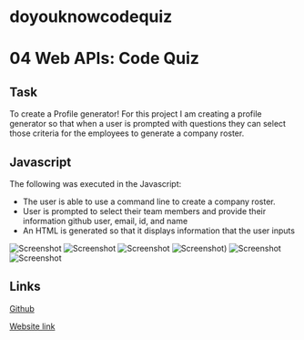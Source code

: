 # doyouknowcodequiz
# 04 Web APIs: Code Quiz

## Task

To create a Profile generator!
For this project I am creating a profile generator so that when a user is prompted with questions they can select those criteria for the employees to generate a company roster.

## Javascript

The following was executed in the Javascript:

- The user is able to use a command line to create a company roster.
- User is prompted to select their team members and provide their information github user, email, id, and name
- An HTML is generated so that it displays information that the user inputs

![Screenshot](doyouknowcodequiz/img/hw4ss.PNG)
![Screenshot](doyouknowcodequiz/img/hw4ss1.PNG)
![Screenshot](doyouknowcodequiz/img/hw4ss2.PNG)
![Screenshot](doyouknowcodequiz/img/hw4ss3.PNG))
![Screenshot](doyouknowcodequiz/img/hw4ss4.PNG)
![Screenshot](doyouknowcodequiz/img/hw4ss.PNG)

## Links

[Github](https://github.com/rileyale001/doyouknowcodequiz)

[Website link](https://www.youtube.com/watch?v=IJO0xBGoO4o)
